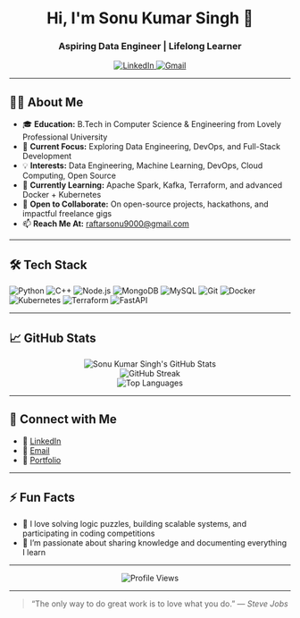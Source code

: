<!-- Hi there, I'm Sonu Kumar Singh! 👋 -->

<h1 align="center">Hi, I'm Sonu Kumar Singh 👋</h1>
<h3 align="center">Aspiring Data Engineer | Lifelong Learner</h3>

<p align="center">
  <a href="https://www.linkedin.com/in/sonu-kumar-singh-lpu/" target="_blank">
    <img src="https://img.shields.io/badge/LinkedIn-blue?style=flat&logo=linkedin" alt="LinkedIn"/>
  </a>
  <a href="mailto:raftarsonu9000@gmail.com">
    <img src="https://img.shields.io/badge/Gmail-red?style=flat&logo=gmail" alt="Gmail"/>
  </a>
</p>

---

## 👨‍💻 About Me

- 🎓 **Education:** B.Tech in Computer Science & Engineering from Lovely Professional University  
- 💼 **Current Focus:** Exploring Data Engineering, DevOps, and Full-Stack Development  
- 💡 **Interests:** Data Engineering, Machine Learning, DevOps, Cloud Computing, Open Source  
- 🌱 **Currently Learning:** Apache Spark, Kafka, Terraform, and advanced Docker + Kubernetes  
- 🤝 **Open to Collaborate:** On open-source projects, hackathons, and impactful freelance gigs  
- 📫 **Reach Me At:** raftarsonu9000@gmail.com  

---

## 🛠️ Tech Stack

![Python](https://img.shields.io/badge/-Python-3776AB?logo=python&logoColor=fff&style=flat)
![C++](https://img.shields.io/badge/-C++-00599C?logo=c%2B%2B&logoColor=fff&style=flat)
![Node.js](https://img.shields.io/badge/-Node.js-339933?logo=node.js&logoColor=fff&style=flat)
![MongoDB](https://img.shields.io/badge/-MongoDB-47A248?logo=mongodb&logoColor=fff&style=flat)
![MySQL](https://img.shields.io/badge/-MySQL-4479A1?logo=mysql&logoColor=fff&style=flat)
![Git](https://img.shields.io/badge/-Git-F05032?logo=git&logoColor=fff&style=flat)
![Docker](https://img.shields.io/badge/-Docker-2496ED?logo=docker&logoColor=fff&style=flat)
![Kubernetes](https://img.shields.io/badge/-Kubernetes-326CE5?logo=kubernetes&logoColor=fff&style=flat)
![Terraform](https://img.shields.io/badge/-Terraform-623CE4?logo=terraform&logoColor=fff&style=flat)
![FastAPI](https://img.shields.io/badge/-FastAPI-009688?logo=fastapi&logoColor=fff&style=flat)

---

## 📈 GitHub Stats

<p align="center">
  <img src="https://github-readme-stats.vercel.app/api?username=error-byNight&show_icons=true&theme=radical" alt="Sonu Kumar Singh's GitHub Stats"/>
  <br>
  <img src="https://github-readme-streak-stats.herokuapp.com/?user=error-byNight&theme=radical" alt="GitHub Streak"/>
  <br>
  <img src="https://github-readme-stats.vercel.app/api/top-langs/?username=error-byNight&layout=compact&theme=radical" alt="Top Languages"/>
</p>

---

## 🔗 Connect with Me

- 🔹 [LinkedIn](https://www.linkedin.com/in/sonu-kumar-singh-lpu/)
- 🔹 [Email](mailto:raftarsonu9000@gmail.com)
- 🔹 [Portfolio](#) <!-- Add your portfolio URL here -->

---

## ⚡ Fun Facts

- 🧠 I love solving logic puzzles, building scalable systems, and participating in coding competitions  
- 📘 I’m passionate about sharing knowledge and documenting everything I learn  

---

<p align="center">
  <img src="https://komarev.com/ghpvc/?username=error-byNight&label=Profile%20views&color=0e75b6&style=flat" alt="Profile Views"/>
</p>

---

> “The only way to do great work is to love what you do.” — *Steve Jobs*
